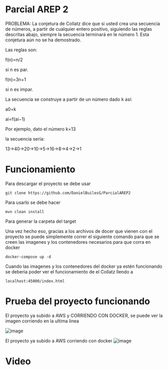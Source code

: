 # Parcial AREP 2 

PROBLEMA:
La conjetura de Collatz dice que si usted crea una secuencia de números, a partir de cualquier entero positivo, siguiendo las reglas descritas abajo, siempre la secuencia terminará en le número 1. Esta conjetura aún no se ha demostrado.

Las reglas son:

 f(n)=n/2

 si n es par.

f(n)=3n+1

 si n es impar.

La secuencia se construye a partir de un número dado k
 así:

a0=k

ai=f(ai−1)

Por ejemplo, dato el número k=13
  
  la secuencia sería:

13→40→20→10→5→16→8→4→2→1


# Funcionamiento

Para descargar el proyecto se debe usar

```
git clone https://github.com/DanielBuilesG/ParcialAREP2
```

Para usarlo se debe hacer 


```
mvn clean install
```
Para generar la carpeta del target 


Una vez hecho eso, gracias a los archivos de docer que vienen con el proyecto se puede simplemente correr el siguiente comando para que se creen las imagenes y los contenedores necesarios para que corra en docker

```
docker-compose up -d
```


Cuando las imagenes y los contenedores del docker ya estén funcionando se deberia poder ver el funcionamiento de el Collatz llendo a 

```
localhost:45000/index.html
```






# Prueba del proyecto funcionando 



El proyecto ya subido a AWS y CORRIENDO CON DOCKER, se puede ver la imagen corriendo en la ultima linea

![image](https://github.com/DanielBuilesG/ParcialAREP2/assets/73034258/6013816b-3c42-4978-bd99-b2b3f5ae4bc9)



El proyecto ya subido a AWS corriendo con docker
![image](https://github.com/DanielBuilesG/ParcialAREP2/assets/73034258/0ea3217c-de30-408a-9a02-31a91e201ddb)


# Video


